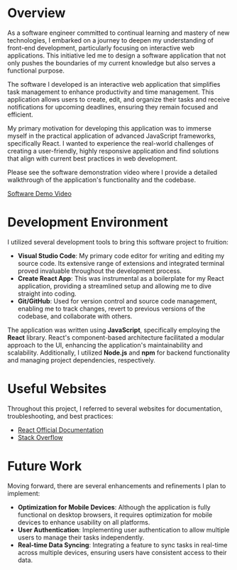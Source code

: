 # Overview

As a software engineer committed to continual learning and mastery of new technologies, I embarked on a journey to deepen my understanding of front-end development, particularly focusing on interactive web applications. This initiative led me to design a software application that not only pushes the boundaries of my current knowledge but also serves a functional purpose.

The software I developed is an interactive web application that simplifies task management to enhance productivity and time management. This application allows users to create, edit, and organize their tasks and receive notifications for upcoming deadlines, ensuring they remain focused and efficient.

My primary motivation for developing this application was to immerse myself in the practical application of advanced JavaScript frameworks, specifically React. I wanted to experience the real-world challenges of creating a user-friendly, highly responsive application and find solutions that align with current best practices in web development.

Please see the software demonstration video where I provide a detailed walkthrough of the application's functionality and the codebase.

[Software Demo Video](https://youtu.be/hgh_WtBA9o8?si=zK7IwkrJ1gLKuApq)

# Development Environment

I utilized several development tools to bring this software project to fruition:

- **Visual Studio Code**: My primary code editor for writing and editing my source code. Its extensive range of extensions and integrated terminal proved invaluable throughout the development process.
- **Create React App**: This was instrumental as a boilerplate for my React application, providing a streamlined setup and allowing me to dive straight into coding.
- **Git/GitHub**: Used for version control and source code management, enabling me to track changes, revert to previous versions of the codebase, and collaborate with others.

The application was written using **JavaScript**, specifically employing the **React** library. React's component-based architecture facilitated a modular approach to the UI, enhancing the application's maintainability and scalability. Additionally, I utilized **Node.js** and **npm** for backend functionality and managing project dependencies, respectively.

# Useful Websites

Throughout this project, I referred to several websites for documentation, troubleshooting, and best practices:

- [React Official Documentation](https://reactjs.org/)
- [Stack Overflow](https://stackoverflow.com/)

# Future Work

Moving forward, there are several enhancements and refinements I plan to implement:

- **Optimization for Mobile Devices**: Although the application is fully functional on desktop browsers, it requires optimization for mobile devices to enhance usability on all platforms.
- **User Authentication**: Implementing user authentication to allow multiple users to manage their tasks independently.
- **Real-time Data Syncing**: Integrating a feature to sync tasks in real-time across multiple devices, ensuring users have consistent access to their data.
